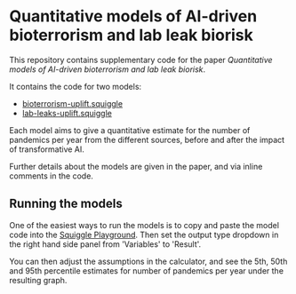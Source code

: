 # Quantitative models of AI-driven bioterrorism and lab leak biorisk

This repository contains supplementary code for the paper _Quantitative models of AI-driven bioterrorism and lab leak biorisk_.

It contains the code for two models:
- [bioterrorism-uplift.squiggle](./bioterrorism-uplift.squiggle)
- [lab-leaks-uplift.squiggle](./lab-leaks-uplift.squiggle)

Each model aims to give a quantitative estimate for the number of pandemics per year from the different sources, before and after the impact of transformative AI.

Further details about the models are given in the paper, and via inline comments in the code.

## Running the models

One of the easiest ways to run the models is to copy and paste the model code into the [Squiggle Playground](https://www.squiggle-language.com/playground). Then set the output type dropdown in the right hand side panel from 'Variables' to 'Result'.

You can then adjust the assumptions in the calculator, and see the 5th, 50th and 95th percentile estimates for number of pandemics per year under the resulting graph.
